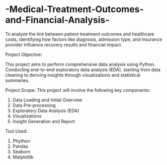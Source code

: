 # -Medical-Treatment-Outcomes-and-Financial-Analysis-
To analyze the link between patient treatment outcomes and healthcare costs, identifying how factors like diagnosis, admission type, and insurance provider influence recovery results and financial impact.

Project Objective:

This project aims to perform comprehensive data analysis using Python. 
Conducting end-to-end exploratory data analysis (EDA), starting from data cleaning to deriving insights through visualizations and statistical summaries.

Project Scope:
This project will involve the following key components:
1. Data Loading and Initial Overview
2. Data Pre-processing
3. Exploratory Data Analysis (EDA)
4. Visualizations
5. Insight Generation and Report
   
Tool Used:
1. Phython
2. Pandas
3. Seaborn
4. Matplotlib
